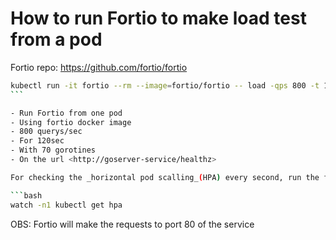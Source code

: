 # How to run Fortio to make load test from a pod

Fortio repo: <https://github.com/fortio/fortio>

````bash
kubectl run -it fortio --rm --image=fortio/fortio -- load -qps 800 -t 120s -c 70 "http://goserver-service/healthz"
```

- Run Fortio from one pod
- Using fortio docker image
- 800 querys/sec
- For 120sec
- With 70 gorotines
- On the url <http://goserver-service/healthz>

For checking the _horizontal pod scalling_(HPA) every second, run the following comman:

```bash
watch -n1 kubectl get hpa
````

OBS: Fortio will make the requests to port 80 of the service
